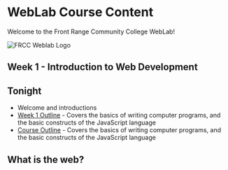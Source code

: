 # WebLab Course Content

Welcome to the Front Range Community College WebLab!

![FRCC Weblab Logo](/img/frcc_weblab_logo.jpg)

## Week 1 - Introduction to Web Development

## Tonight

* Welcome and introductions
* [Week 1 Outline](?md=/course-content/module1/week_1_outline.md) -
  Covers the basics of writing computer programs, and the basic constructs of
  the JavaScript language
* [Course Outline](?md=/course-content/module1/course_outline.md) -
  Covers the basics of writing computer programs, and the basic constructs of
  the JavaScript language
  
## What is the web?
